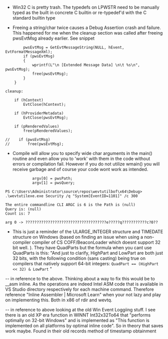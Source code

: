 
- Win32 C is pretty trash. The typedefs on LPWSTR need to be manually typed as the built in concrete C builtin or re-typedef'd with the C standard builtin type


- Freeing a string/char twice causes a Debug Assertion crash and failure. This happened for me when the cleanup section was called after freeing pwsEvtMsg already earlier. See snippet
```        
        pwsEvtMsg = GetEvtMessageString(NULL, hEvent, EvtFormatMessageXml);
        if (pwsEvtMsg)
        {
            wprintf(L"\n [Extended Message Data] \n\t %s\n", pwsEvtMsg);
            free(pwsEvtMsg);
        }
    }

cleanup:

    if (hContext)
        EvtClose(hContext);

    if (hProviderMetadata)
        EvtClose(pwsEvtMsg);

    if (pRenderedValues)
        free(pRenderedValues);

//    if (pwsEvtMsg)
//        free(pwsEvtMsg);
```

- Compile will allow you to specify wide char arguments in the main() routine and even allow you to 'work' with them in the code without errors or compilation fail. However if you do not utilize wmain() you will receive garbage and of course your code wont work as intended.

```
            argv[0] = pwsPath;
            argv[1] = pwsQuery;

PS C:\Users\Administrator\source\repos\wevtutilbof\x64\Debug> .\wevtutilexe.exe Security /q "System[EventID=1101]" /c 300

The entire commandline CLI ARGC is 6 is the Path is (null)
Query is: (null)
Count is: 7

arg 0 -> ????????????????????????????????????e?????q???????????c?0??
```

- This is just a reminder of the ULARGE_INTEGER structure and TIMEDATE structure on Windows (based on finding an issue when using a non-compiler compiler of CS COFF/BeaconLoader which doesnt support 32 bit well. ). They have QuadParts but the formula when you cant use QuadParts is this: "And just to clarify, HighPart and LowPart are both just 32 bits, with the following condition (sans casting) being true on compilers that natively support 64-bit integers: `QuadPart == (HighPart << 32) & LowPart` "

-- in reference to the above. Thinking about a way to fix this would be to __asm inline. As the operations are indeed Intel ASM code that is available in VS Studio directory respectively for each machine command. Therefore reference "Inline Assembler | Microsoft Learn"  when your not lazy and play on implementing this. Both in x86 of rdir and wevtq.

-- in reference to above looking at the old Win Event Loggiing stuff. I see there is an old XP era function in WINNT Int32x32To64 that "performs optimally on 32-bit Windows" and is implemented as "This function is implemented on all platforms by optimal inline code". So in theory that saves work maybe. Found in their old records method of timestamp obtainment
